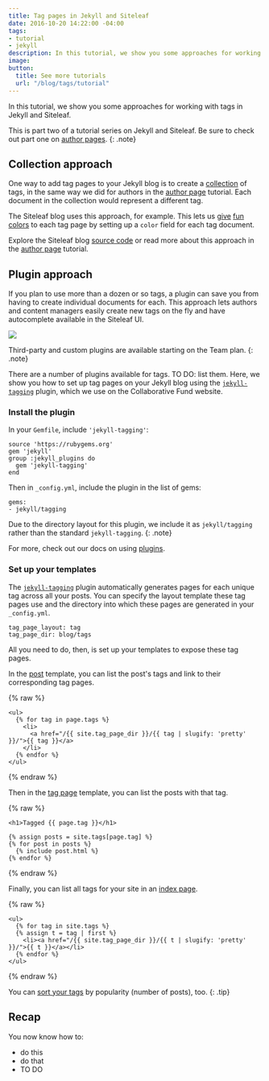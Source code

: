```yaml
---
title: Tag pages in Jekyll and Siteleaf
date: 2016-10-20 14:22:00 -04:00
tags:
- tutorial
- jekyll
description: In this tutorial, we show you some approaches for working with tags in Jekyll and Siteleaf.
image: 
button:
  title: See more tutorials
  url: "/blog/tags/tutorial"
---
```


In this tutorial, we show you some approaches for working with tags in Jekyll and Siteleaf.


This is part two of a tutorial series on Jekyll and Siteleaf. Be sure to check out part one on [author pages](/blog/author-pages-in-jekyll-and-siteleaf/).
{: .note}

## Collection approach

One way to add tag pages to your Jekyll blog is to create a [collection](https://jekyllrb.com/docs/collections/) of tags, in the same way we did for authors in the [author page](/blog/author-pages-in-jekyll-and-siteleaf/) tutorial. Each document in the collection would represent a different tag.

The Siteleaf blog uses this approach, for example. This lets us [give](/blog/tags/tutorial/) [fun](/blog/tags/jekyll/) [colors](/blog/tags/announcement/) to each tag page by setting up a `color` field for each tag document.

Explore the Siteleaf blog [source code](https://github.com/siteleaf/siteleaf.com/tree/master/_blog_tags) or read more about this approach in the [author page](/blog/author-pages-in-jekyll-and-siteleaf/) tutorial.

## Plugin approach

If you plan to use more than a dozen or so tags, a plugin can save you from having to create individual documents for each. This approach lets authors and content managers easily create new tags on the fly and have autocomplete available in the Siteleaf UI.

![](/uploads/tags-select.gif)

Third-party and custom plugins are available starting on the Team plan.
{: .note}

There are a number of plugins available for tags. TO DO: list them. Here, we show you how to set up tag pages on your Jekyll blog using the [`jekyll-tagging`](https://github.com/pattex/jekyll-tagging) plugin, which we use on the Collaborative Fund website.

### Install the plugin

In your `Gemfile`, include `'jekyll-tagging'`:

```
source 'https://rubygems.org'
gem 'jekyll'
group :jekyll_plugins do
  gem 'jekyll-tagging'
end
```

Then in `_config.yml`, include the plugin in the list of gems:

```
gems:
- jekyll/tagging
```

Due to the directory layout for this plugin, we include it as `jekyll/tagging` rather than the standard `jekyll-tagging`.
{: .note}

For more, check out our docs on using [plugins](https://learn.siteleaf.com/themes/jekyll-plugins/).

### Set up your templates

The [`jekyll-tagging`](https://github.com/pattex/jekyll-tagging) plugin automatically generates pages for each unique tag across all your posts. You can specify the layout template these tag pages use and the directory into which these pages are generated in your `_config.yml`.

```
tag_page_layout: tag
tag_page_dir: blog/tags
```

All you need to do, then, is set up your templates to expose these tag pages.

In the [post](http://www.collaborativefund.com/blog/the-villain-test/) template, you can list the post's tags and link to their corresponding tag pages.

{% raw %}
```liquid
<ul>
  {% for tag in page.tags %}
    <li>
      <a href="/{{ site.tag_page_dir }}/{{ tag | slugify: 'pretty' }}/">{{ tag }}</a>
    </li>
  {% endfor %}
</ul>
```
{% endraw %}

Then in the [tag page](http://www.collaborativefund.com/blog/tags/investment-thesis/) template, you can list the posts with that tag.

{% raw %}
```liquid
<h1>Tagged {{ page.tag }}</h1>

{% assign posts = site.tags[page.tag] %}
{% for post in posts %}
  {% include post.html %}
{% endfor %}
```
{% endraw %}


Finally, you can list all tags for your site in an [index page](http://www.collaborativefund.com/blog/tags/).

{% raw %}
```liquid
<ul>
  {% for tag in site.tags %}
  {% assign t = tag | first %}
    <li><a href="/{{ site.tag_page_dir }}/{{ t | slugify: 'pretty' }}/">{{ t }}</a></li>
  {% endfor %}
</ul>
```
{% endraw %}

You can [sort your tags](https://gist.github.com/sskylar/8956549d1ae9dc91c89e74b1c5a0d8c9) by popularity (number of posts), too.
{: .tip}

## Recap

You now know how to:

- do this
- do that
- TO DO

